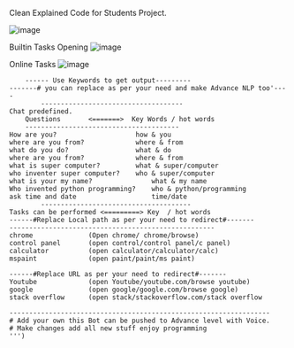 Clean Explained Code for Students Project.

![image](https://user-images.githubusercontent.com/91134716/156273289-33a59739-532f-4c5b-98fb-ce6f2a878362.png)

Builtin Tasks Opening ![image](https://user-images.githubusercontent.com/91134716/156273679-1520fc4a-7c0c-4b43-b73a-204004d34014.png)

Online Tasks
![image](https://user-images.githubusercontent.com/91134716/156273863-36096b27-2632-447e-91d8-7f0e9e282840.png)



~~~~~~~~~~~~ How To Use ChatBot ~~~~~~~~~~~~~~~~~~~~~#
    ------ Use Keywords to get output---------
-------# you can replace as per your need and make Advance NLP too'----
        ------------------------------------
Chat predefined.
    Questions       <=======>  Key Words / hot words
    ---------------------------------------
How are you?                    how & you
where are you from?             where & from
what do you do?                 what & do
where are you from?             where & from
what is super computer?         what & super/computer
who inventer super computer?    who & super/computer
what is your my name?               what & my name
Who invented python programming?    who & python/programming
ask time and date                   time/date
        --------------------------------------
Tasks can be performed <=========> Key  / hot words
------#Replace Local path as per your need to redirect#-------
----------------------------------------------------
chrome              (Open chrome/ chrome/browse)
control panel       (open control/control panel/c panel)
calculator          (open calculator/calculator/calc)
mspaint             (open paint/paint/ms paint)
 
------#Replace URL as per your need to redirect#-------
Youtube             (open Youtube/youtube.com/browse youtube)
google              (open google/google.com/browse google)
stack overflow      (open stack/stackoverflow.com/stack overflow
 
------------------------------------------------------------------
# Add your own this Bot can be pushed to Advance level with Voice.
# Make changes add all new stuff enjoy programming
''')

